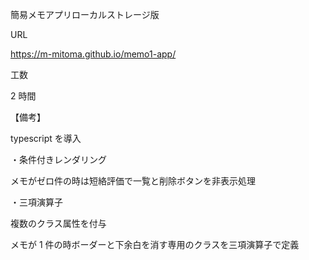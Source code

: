 簡易メモアプリローカルストレージ版

URL

https://m-mitoma.github.io/memo1-app/

工数

2 時間

【備考】

typescript を導入

・条件付きレンダリング

メモがゼロ件の時は短絡評価で一覧と削除ボタンを非表示処理

・三項演算子

複数のクラス属性を付与

メモが 1 件の時ボーダーと下余白を消す専用のクラスを三項演算子で定義
